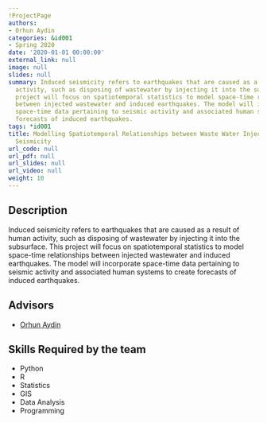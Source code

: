 ```yaml
---
!ProjectPage
authors:
- Orhun Aydin
categories: &id001
- Spring 2020
date: '2020-01-01 00:00:00'
external_link: null
image: null
slides: null
summary: Induced seismicity refers to earthquakes that are caused as a result of human
  activity, such as disposing of wastewater by injecting it into the subsurface. This
  project will focus on spatiotemporal statistics to model space-time relationships
  between injected wastewater and induced earthquakes. The model will incorporate
  space-time data pertaining to seismic activity and associated human systems to create
  forecasts of induced earthquakes.
tags: *id001
title: Modelling Spatiotemporal Relationships between Waste Water Injection and Induced
  Seismicity
url_code: null
url_pdf: null
url_slides: null
url_video: null
weight: 10
---
```

## Description

Induced seismicity refers to earthquakes that are caused as a result of human activity, such as disposing of wastewater by injecting it into the subsurface. This project will focus on spatiotemporal statistics to model space-time relationships between injected wastewater and induced earthquakes. The model will incorporate space-time data pertaining to seismic activity and associated human systems to create forecasts of induced earthquakes.




## Advisors

* [Orhun Aydin](../../../author/orhun-aydin)

## Skills Required by the team


* Python
* R
* Statistics
* GIS
* Data Analysis
* Programming